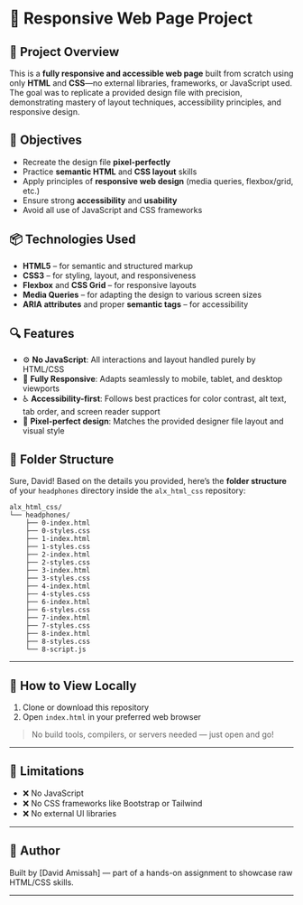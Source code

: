 # 📄 Responsive Web Page Project

## 🧩 Project Overview

This is a **fully responsive and accessible web page** built from scratch using only **HTML** and **CSS**—no external libraries, frameworks, or JavaScript used. The goal was to replicate a provided design file with precision, demonstrating mastery of layout techniques, accessibility principles, and responsive design.



## 🎯 Objectives

* Recreate the design file **pixel-perfectly**
* Practice **semantic HTML** and **CSS layout** skills
* Apply principles of **responsive web design** (media queries, flexbox/grid, etc.)
* Ensure strong **accessibility** and **usability**
* Avoid all use of JavaScript and CSS frameworks



## 📦 Technologies Used

* **HTML5** – for semantic and structured markup
* **CSS3** – for styling, layout, and responsiveness
* **Flexbox** and **CSS Grid** – for responsive layouts
* **Media Queries** – for adapting the design to various screen sizes
* **ARIA attributes** and proper **semantic tags** – for accessibility



## 🔍 Features

* ⚙️ **No JavaScript**: All interactions and layout handled purely by HTML/CSS
* 🧱 **Fully Responsive**: Adapts seamlessly to mobile, tablet, and desktop viewports
* ♿ **Accessibility-first**: Follows best practices for color contrast, alt text, tab order, and screen reader support
* 🎨 **Pixel-perfect design**: Matches the provided designer file layout and visual style



## 📐 Folder Structure


Sure, David! Based on the details you provided, here’s the **folder structure** of your `headphones` directory inside the `alx_html_css` repository:

```
alx_html_css/
└── headphones/
    ├── 0-index.html
    ├── 0-styles.css
    ├── 1-index.html
    ├── 1-styles.css
    ├── 2-index.html
    ├── 2-styles.css
    ├── 3-index.html
    ├── 3-styles.css
    ├── 4-index.html
    ├── 4-styles.css
    ├── 6-index.html
    ├── 6-styles.css
    ├── 7-index.html
    ├── 7-styles.css
    ├── 8-index.html
    ├── 8-styles.css
    └── 8-script.js
```

---

## 🔧 How to View Locally

1. Clone or download this repository
2. Open `index.html` in your preferred web browser

> No build tools, compilers, or servers needed — just open and go!

---

## 🚫 Limitations

* ❌ No JavaScript
* ❌ No CSS frameworks like Bootstrap or Tailwind
* ❌ No external UI libraries

---

## 📝 Author

Built by \[David Amissah] — part of a hands-on assignment to showcase raw HTML/CSS skills.

---

